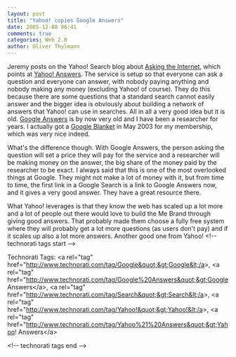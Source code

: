```yaml
---
layout: post
title: "Yahoo! copies Google Answers"
date: 2005-12-08 06:41
comments: true
categories: Web 2.0
author: Oliver Thylmann
---
```








Jeremy posts on the Yahoo! Search blog about [Asking the Internet](http://www.ysearchblog.com/archives/000221.html), which points at [Yahoo! Answers](http://answers.yahoo.com). The service is setup so that everyone can ask a question and everyone can answer, with nobody paying anything and nobody making any money (excluding Yahoo! of course). They do this because there are some questions that a standard search cannot easily answer and the bigger idea is obviously about building a network of answers that Yahoo! can use in searches. All in all a very good idea but it is old. [Google Answers](http://answers.google.com/answers/) is by now very old and I have been a researcher for years. I actually got a [Google Blanket](http://blog.thylmann.net/2003/05/google_answers.html) in May 2003 for my membership, which was very nice indeed.

What's the difference though. With Google Answers, the person asking the question will set a price they will pay for the service and a researcher will be making money on the answer, the big share of the money paid by the researcher to be exact. I always said that this is one of the most overlooked things at Google. They might not make a lot of money with it, but from time to time, the first link in a Google Search is a link to Google Answers now, and it gives a very good answer. They have a great resource there.

What Yahoo! leverages is that they know the web has scaled up a lot more and a lot of people out there would love to build the Me Brand through giving good answers. That probably made them choose a fully free system where they will probably get a lot more questions (as users don't pay) and if it scales up also a lot more answers. Another good one from Yahoo!
&lt;!-- technorati tags start --&gt;

Technorati Tags: &lt;a rel=&quot;tag&quot; href=&quot;http://www.technorati.com/tag/Google&quot;&gt;Google&lt;/a&gt;, &lt;a rel=&quot;tag&quot; href=&quot;http://www.technorati.com/tag/Google%20Answers&quot;&gt;Google Answers&lt;/a&gt;, &lt;a rel=&quot;tag&quot; href=&quot;http://www.technorati.com/tag/Search&quot;&gt;Search&lt;/a&gt;, &lt;a rel=&quot;tag&quot; href=&quot;http://www.technorati.com/tag/Yahoo!&quot;&gt;Yahoo!&lt;/a&gt;, &lt;a rel=&quot;tag&quot; href=&quot;http://www.technorati.com/tag/Yahoo%21%20Answers&quot;&gt;Yahoo! Answers&lt;/a&gt;

&lt;!-- technorati tags end --&gt;


